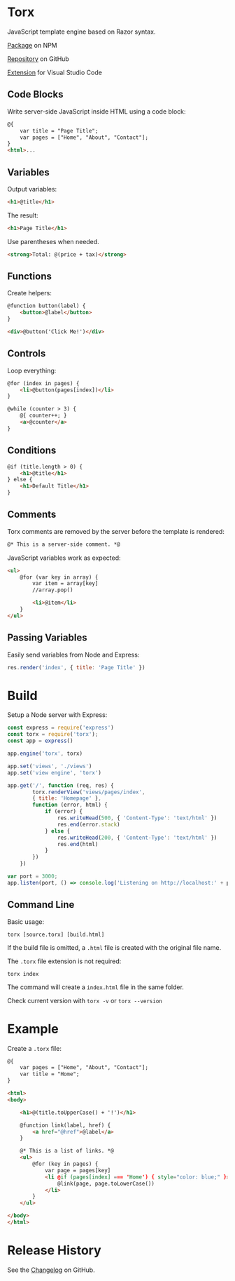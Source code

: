# Torx

JavaScript template engine based on Razor syntax.


[Package](https://www.npmjs.com/package/torx) on NPM

[Repository](https://github.com/slulego/torx) on GitHub

[Extension](https://marketplace.visualstudio.com/items?itemName=Slulego.torx) for Visual Studio Code


## Code Blocks

Write server-side JavaScript inside HTML using a code block:

```html
@{
    var title = "Page Title";
    var pages = ["Home", "About", "Contact"];
}
<html>...
```
## Variables
Output variables:

```html
<h1>@title</h1>
```

The result:
```html
<h1>Page Title</h1>
```

Use parentheses when needed.

```html
<strong>Total: @(price + tax)</strong>
```
## Functions

Create helpers:

```html
@function button(label) {
	<button>@label</button>
}

<div>@button('Click Me!')</div>
```

## Controls
Loop everything:
```html
@for (index in pages) {
	<li>@button(pages[index])</li>
}
```

```html
@while (counter > 3) {
	@{ counter++; }
	<a>@counter</a>
}
```


## Conditions
```html
@if (title.length > 0) {
	<h1>@title</h1>
} else {
	<h1>Default Title</h1>
}
```
## Comments
Torx comments are removed by the server before the template is rendered:

```html
@* This is a server-side comment. *@
```

JavaScript variables work as expected:

```html
<ul>
	@for (var key in array) {
		var item = array[key]
		//array.pop()

		<li>@item</li>
	}
</ul>
```

## Passing Variables

Easily send variables from Node and Express:
```js
res.render('index', { title: 'Page Title' })
```

# Build

Setup a Node server with Express:

``` javascript
const express = require('express')
const torx = require('torx');
const app = express()

app.engine('torx', torx)

app.set('views', './views')
app.set('view engine', 'torx')

app.get('/', function (req, res) {
		torx.renderView('views/pages/index',
		{ title: 'Homepage' },
		function (error, html) {
            if (error) {
                res.writeHead(500, { 'Content-Type': 'text/html' })
                res.end(error.stack)
            } else {
                res.writeHead(200, { 'Content-Type': 'text/html' })
                res.end(html)
            }
        })
    })

var port = 3000;
app.listen(port, () => console.log('Listening on http://localhost:' + port))
```

## Command Line
Basic usage:

```
torx [source.torx] [build.html]
```

If the build file is omitted, a `.html` file is created with the original file name.

The `.torx` file extension is not required:
```
torx index
```
The command will create a `index.html` file in the same folder.

Check current version with `torx -v` or `torx --version`

# Example

Create a `.torx` file:

```html
@{
    var pages = ["Home", "About", "Contact"];
	var title = "Home";
}

<html>
<body>

	<h1>@(title.toUpperCase() + '!')</h1>

	@function link(label, href) {
		<a href="@href">@label</a>
	}

	@* This is a list of links. *@
	<ul>
		@for (key in pages) {
			var page = pages[key]
			<li @if (pages[index] === 'Home') { style="color: blue;" }>
				@link(page, page.toLowerCase())
			</li>
		}
	</ul>

</body>
</html>
```

# Release History

See the [Changelog](https://github.com/slulego/Torx/blob/master/changelog.md) on GitHub.
